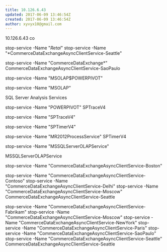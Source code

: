 ```yaml
---
title: 10.126.6.43
updated: 2017-06-09 13:46:54Z
created: 2017-06-09 13:46:54Z
author: xyvyx10@gmail.com
---
```


10.126.6.43
co

stop-service -Name "*Retai*"
stop-service -Name "*CommerceDataExchangeAsyncClientService-Seattle"

stop-service -Name "CommerceDataExchange*"
CommerceDataExchangeAsyncClientService-SaoPaulo

stop-service -Name "MSOLAP$POWERPIVOT"

stop-service -Name "MSOLAP"

SQL Server Analysis Services

stop-service -Name "POWERPIVOT"
SPTraceV4

stop-service -Name "SPTraceV4"

stop-service -Name "SPTimerV4"

stop-service -Name "MR2012ProcessService"
SPTimerV4

stop-service -Name "MSSQLServerOLAPService"

MSSQLServerOLAPService

stop-service -Name "CommerceDataExchangeAsyncClientService-Boston"

stop-service -Name "CommerceDataExchangeAsyncClientService-Contoso"
stop-service -Name "CommerceDataExchangeAsyncClientService-Delhi"
stop-service -Name "CommerceDataExchangeAsyncClientService-Moscow"
CommerceDataExchangeAsyncClientService-Seattle

stop-service -Name "CommerceDataExchangeAsyncClientService-Fabrikam"
stop-service -Name "CommerceDataExchangeAsyncClientService-Moscow"
stop-service -Name "CommerceDataExchangeAsyncClientService-NewYork"
stop-service -Name "CommerceDataExchangeAsyncClientService-Paris"
stop-service -Name "CommerceDataExchangeAsyncClientService-SaoPaulo"
stop-service -Name "CommerceDataExchangeAsyncClientService-Seattle"
CommerceDataExchangeAsyncClientService-Seattle